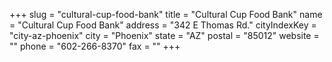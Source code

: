 +++
slug = "cultural-cup-food-bank"
title = "Cultural Cup Food Bank"
name = "Cultural Cup Food Bank"
address = "342 E Thomas Rd."
cityIndexKey = "city-az-phoenix"
city = "Phoenix"
state = "AZ"
postal = "85012"
website = ""
phone = "602-266-8370"
fax = ""
+++
